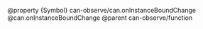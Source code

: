 @property {Symbol} can-observe/can.onInstanceBoundChange @can.onInstanceBoundChange
@parent can-observe/function
